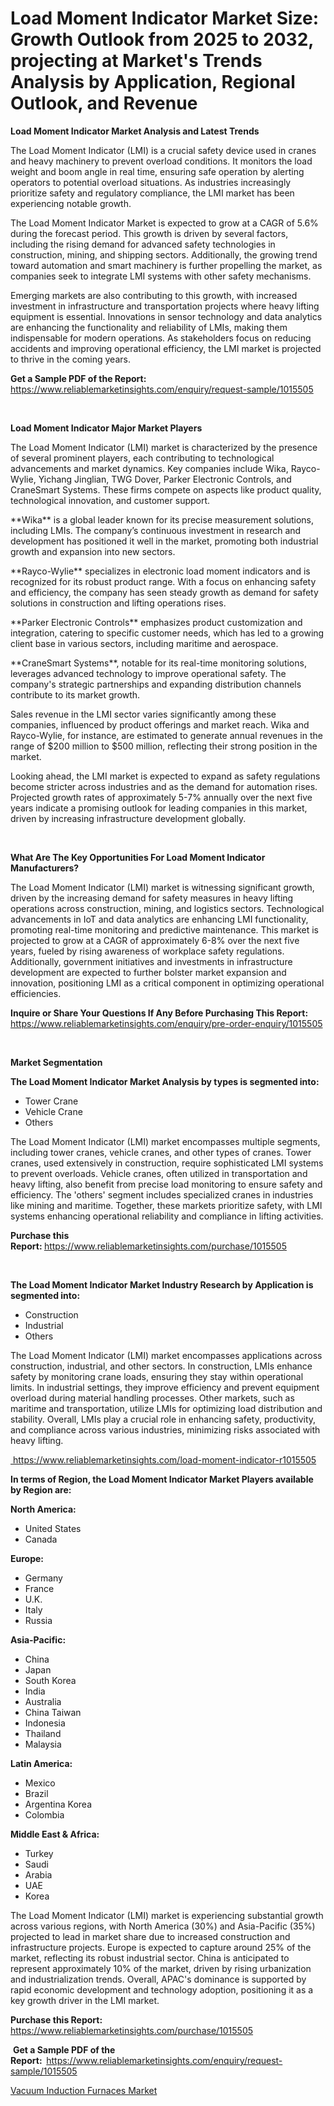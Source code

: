 <p><h1>Load Moment Indicator Market Size: Growth Outlook from 2025 to 2032, projecting at Market's Trends Analysis by Application, Regional Outlook, and Revenue</h1></p><p><strong>Load Moment Indicator Market Analysis and Latest Trends</strong></p>
<p><p>The Load Moment Indicator (LMI) is a crucial safety device used in cranes and heavy machinery to prevent overload conditions. It monitors the load weight and boom angle in real time, ensuring safe operation by alerting operators to potential overload situations. As industries increasingly prioritize safety and regulatory compliance, the LMI market has been experiencing notable growth.</p><p>The Load Moment Indicator Market is expected to grow at a CAGR of 5.6% during the forecast period. This growth is driven by several factors, including the rising demand for advanced safety technologies in construction, mining, and shipping sectors. Additionally, the growing trend toward automation and smart machinery is further propelling the market, as companies seek to integrate LMI systems with other safety mechanisms.</p><p>Emerging markets are also contributing to this growth, with increased investment in infrastructure and transportation projects where heavy lifting equipment is essential. Innovations in sensor technology and data analytics are enhancing the functionality and reliability of LMIs, making them indispensable for modern operations. As stakeholders focus on reducing accidents and improving operational efficiency, the LMI market is projected to thrive in the coming years.</p></p>
<p><strong>Get a Sample PDF of the Report:&nbsp;</strong> <a href="https://www.reliablemarketinsights.com/enquiry/request-sample/1015505?utm_campaign=3031&utm_medium=2&utm_source=Github&utm_content=ia&utm_term=11042025&utm_id=load-moment-indicator">https://www.reliablemarketinsights.com/enquiry/request-sample/1015505</a></p>
<p>&nbsp;</p>
<p><strong>Load Moment Indicator Major Market Players</strong></p>
<p><p>The Load Moment Indicator (LMI) market is characterized by the presence of several prominent players, each contributing to technological advancements and market dynamics. Key companies include Wika, Rayco-Wylie, Yichang Jinglian, TWG Dover, Parker Electronic Controls, and CraneSmart Systems. These firms compete on aspects like product quality, technological innovation, and customer support.</p><p>**Wika** is a global leader known for its precise measurement solutions, including LMIs. The company’s continuous investment in research and development has positioned it well in the market, promoting both industrial growth and expansion into new sectors.</p><p>**Rayco-Wylie** specializes in electronic load moment indicators and is recognized for its robust product range. With a focus on enhancing safety and efficiency, the company has seen steady growth as demand for safety solutions in construction and lifting operations rises.</p><p>**Parker Electronic Controls** emphasizes product customization and integration, catering to specific customer needs, which has led to a growing client base in various sectors, including maritime and aerospace. </p><p>**CraneSmart Systems**, notable for its real-time monitoring solutions, leverages advanced technology to improve operational safety. The company's strategic partnerships and expanding distribution channels contribute to its market growth.</p><p>Sales revenue in the LMI sector varies significantly among these companies, influenced by product offerings and market reach. Wika and Rayco-Wylie, for instance, are estimated to generate annual revenues in the range of $200 million to $500 million, reflecting their strong position in the market.</p><p>Looking ahead, the LMI market is expected to expand as safety regulations become stricter across industries and as the demand for automation rises. Projected growth rates of approximately 5-7% annually over the next five years indicate a promising outlook for leading companies in this market, driven by increasing infrastructure development globally.</p></p>
<p>&nbsp;</p>
<p><strong>What Are The Key Opportunities For Load Moment Indicator Manufacturers?</strong></p>
<p><p>The Load Moment Indicator (LMI) market is witnessing significant growth, driven by the increasing demand for safety measures in heavy lifting operations across construction, mining, and logistics sectors. Technological advancements in IoT and data analytics are enhancing LMI functionality, promoting real-time monitoring and predictive maintenance. This market is projected to grow at a CAGR of approximately 6-8% over the next five years, fueled by rising awareness of workplace safety regulations. Additionally, government initiatives and investments in infrastructure development are expected to further bolster market expansion and innovation, positioning LMI as a critical component in optimizing operational efficiencies.</p></p>
<p><strong>Inquire or Share Your Questions If Any Before Purchasing This Report:</strong> <a href="https://www.reliablemarketinsights.com/enquiry/pre-order-enquiry/1015505?utm_campaign=3031&utm_medium=2&utm_source=Github&utm_content=ia&utm_term=11042025&utm_id=load-moment-indicator">https://www.reliablemarketinsights.com/enquiry/pre-order-enquiry/1015505</a></p>
<p>&nbsp;</p>
<p><strong>Market Segmentation</strong></p>
<p><strong>The Load Moment Indicator Market Analysis by types is segmented into:</strong></p>
<p><ul><li>Tower Crane</li><li>Vehicle Crane</li><li>Others</li></ul></p>
<p><p>The Load Moment Indicator (LMI) market encompasses multiple segments, including tower cranes, vehicle cranes, and other types of cranes. Tower cranes, used extensively in construction, require sophisticated LMI systems to prevent overloads. Vehicle cranes, often utilized in transportation and heavy lifting, also benefit from precise load monitoring to ensure safety and efficiency. The 'others' segment includes specialized cranes in industries like mining and maritime. Together, these markets prioritize safety, with LMI systems enhancing operational reliability and compliance in lifting activities.</p></p>
<p><strong>Purchase this Report:&nbsp;</strong><a href="https://www.reliablemarketinsights.com/purchase/1015505?utm_campaign=3031&utm_medium=2&utm_source=Github&utm_content=ia&utm_term=11042025&utm_id=load-moment-indicator">https://www.reliablemarketinsights.com/purchase/1015505</a></p>
<p>&nbsp;</p>
<p><strong>The Load Moment Indicator Market Industry Research by Application is segmented into:</strong></p>
<p><ul><li>Construction</li><li>Industrial</li><li>Others</li></ul></p>
<p><p>The Load Moment Indicator (LMI) market encompasses applications across construction, industrial, and other sectors. In construction, LMIs enhance safety by monitoring crane loads, ensuring they stay within operational limits. In industrial settings, they improve efficiency and prevent equipment overload during material handling processes. Other markets, such as maritime and transportation, utilize LMIs for optimizing load distribution and stability. Overall, LMIs play a crucial role in enhancing safety, productivity, and compliance across various industries, minimizing risks associated with heavy lifting.</p></p>
<p><a href="https://www.reliablemarketinsights.com/load-moment-indicator-r1015505?utm_campaign=3031&utm_medium=2&utm_source=Github&utm_content=ia&utm_term=11042025&utm_id=load-moment-indicator">&nbsp;https://www.reliablemarketinsights.com/load-moment-indicator-r1015505</a></p>
<p><strong>In terms of Region, the Load Moment Indicator Market Players available by Region are:</strong></p>
<p>
    <p> <strong> North America: </strong>
        <ul>
            <li>United States</li>
            <li>Canada</li>
        </ul>
        </p> 
    <p> <strong> Europe: </strong>
        <ul>
            <li>Germany</li>
            <li>France</li>
            <li>U.K.</li>
            <li>Italy</li>
            <li>Russia</li>
        </ul>
        </p> 
    <p> <strong> Asia-Pacific: </strong>
        <ul>
            <li>China</li>
            <li>Japan</li>
            <li>South Korea</li>
            <li>India</li>
            <li>Australia</li>
            <li>China Taiwan</li>
            <li>Indonesia</li>
            <li>Thailand</li>
            <li>Malaysia</li>
        </ul>
        </p> 
    <p> <strong> Latin America: </strong>
        <ul>
            <li>Mexico</li>
            <li>Brazil</li>
            <li>Argentina Korea</li>
            <li>Colombia</li>
        </ul>
        </p> 
    <p> <strong> Middle East & Africa: </strong>
        <ul>
            <li>Turkey</li>
            <li>Saudi</li>
            <li>Arabia</li>
            <li>UAE</li>
            <li>Korea</li>
        </ul>
    </p>
    </p>
<p><p>The Load Moment Indicator (LMI) market is experiencing substantial growth across various regions, with North America (30%) and Asia-Pacific (35%) projected to lead in market share due to increased construction and infrastructure projects. Europe is expected to capture around 25% of the market, reflecting its robust industrial sector. China is anticipated to represent approximately 10% of the market, driven by rising urbanization and industrialization trends. Overall, APAC's dominance is supported by rapid economic development and technology adoption, positioning it as a key growth driver in the LMI market.</p></p>
<p><strong>Purchase this Report: </strong><a href="https://www.reliablemarketinsights.com/purchase/1015505?utm_campaign=3031&utm_medium=2&utm_source=Github&utm_content=ia&utm_term=11042025&utm_id=load-moment-indicator">https://www.reliablemarketinsights.com/purchase/1015505</a></p>
<p>&nbsp;<strong>Get a Sample PDF of the Report:&nbsp;&nbsp;</strong><a href="https://www.reliablemarketinsights.com/enquiry/request-sample/1015505?utm_campaign=3031&utm_medium=2&utm_source=Github&utm_content=ia&utm_term=11042025&utm_id=load-moment-indicator">https://www.reliablemarketinsights.com/enquiry/request-sample/1015505</a></p>
<p><strong></strong></p>
<p><p><a href="https://github.com/jemmysolin5k/Market-Research-Report-List-1/blob/main/vacuum-induction-furnaces-market.md?utm_campaign=3031&utm_medium=2&utm_source=Github&utm_content=ia&utm_term=11042025&utm_id=load-moment-indicator">Vacuum Induction Furnaces Market</a></p></p>